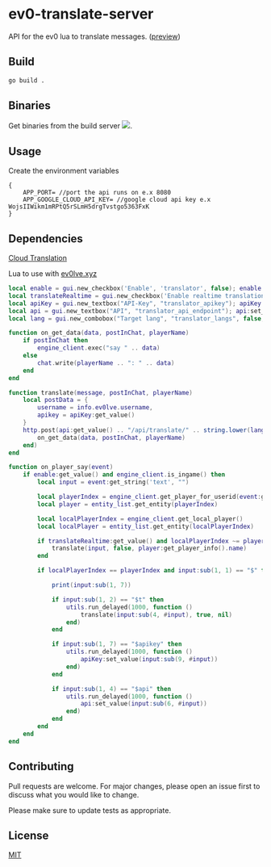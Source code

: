 # ev0-translate-server

API for the ev0 lua to translate messages. ([preview](https://streamable.com/e/hlojer))

## Build
```bash
go build .
```

## Binaries
Get binaries from the build server [![](https://github.com/bay0/ev0-translate-server/workflows/build/badge.svg)](https://github.com/bay0/ev0-translate-server/actions).

## Usage
Create the environment variables
```
{
    APP_PORT= //port the api runs on e.x 8080
    APP_GOOGLE_CLOUD_API_KEY= //google cloud api key e.x WojsIIWikm1mRPtQ5rSLmH5drgTvstgo5363FxK
}
```
## Dependencies
[Cloud Translation](https://cloud.google.com/translate)

Lua to use with [ev0lve.xyz](https://ev0lve.xyz/)

```lua
local enable = gui.new_checkbox('Enable', 'translator', false); enable:set_tooltip('Enables translator')
local translateRealtime = gui.new_checkbox('Enable realtime translation', 'translator_realtime', false); translateRealtime:set_tooltip('Translate realtime')
local apiKey = gui.new_textbox("API-Key", "translator_apikey"); apiKey:set_tooltip('Your google API-Key')
local api = gui.new_textbox("API", "translator_api_endpoint"); api:set_tooltip('The path to the backend you use')
local lang = gui.new_combobox("Target lang", "translator_langs", false, "en", "de", "ru")

function on_get_data(data, postInChat, playerName)
    if postInChat then
        engine_client.exec("say " .. data)
    else
        chat.write(playerName .. ": " .. data)
    end
end

function translate(message, postInChat, playerName)
    local postData = {
        username = info.ev0lve.username,
        apikey = apiKey:get_value()
    }
    http.post(api:get_value() .. "/api/translate/" .. string.lower(lang:get_value()) .. "/" .. message, postData, function (data)
        on_get_data(data, postInChat, playerName)
    end)
end

function on_player_say(event)
    if enable:get_value() and engine_client.is_ingame() then
        local input = event:get_string('text', "")

        local playerIndex = engine_client.get_player_for_userid(event:get_int('userid', 0))
        local player = entity_list.get_entity(playerIndex)

        local localPlayerIndex = engine_client.get_local_player()
        local localPlayer = entity_list.get_entity(localPlayerIndex)

        if translateRealtime:get_value() and localPlayerIndex ~= playerIndex then
            translate(input, false, player:get_player_info().name)
        end

        if localPlayerIndex == playerIndex and input:sub(1, 1) == "$" then

            print(input:sub(1, 7))

            if input:sub(1, 2) == "$t" then
                utils.run_delayed(1000, function ()
                    translate(input:sub(4, #input), true, nil)
                end)
            end

            if input:sub(1, 7) == "$apikey" then
                utils.run_delayed(1000, function ()
                    apiKey:set_value(input:sub(9, #input))
                end)
            end

            if input:sub(1, 4) == "$api" then
                utils.run_delayed(1000, function ()
                    api:set_value(input:sub(6, #input))
                end)
            end
        end
    end
end
```

## Contributing
Pull requests are welcome. For major changes, please open an issue first to discuss what you would like to change.

Please make sure to update tests as appropriate.

## License
[MIT](https://choosealicense.com/licenses/mit/)
